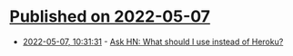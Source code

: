 # [Published on 2022-05-07](index.md)

* [2022-05-07, 10:31:31](https://news.ycombinator.com/item?id=31293451) - [Ask HN: What should I use instead of Heroku?](https://news.ycombinator.com/item?id=31293451)
